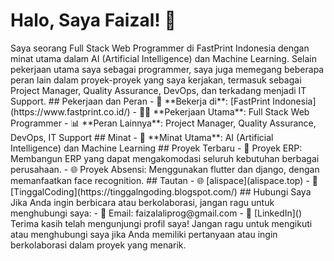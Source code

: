 # Halo, Saya Faizal! 👋

<!-- ![Profil Gambar](link-ke-gambar-profil) --!>

Saya seorang Full Stack Web Programmer di FastPrint Indonesia dengan minat utama dalam AI (Artificial Intelligence) dan Machine Learning. Selain pekerjaan utama saya sebagai programmer, saya juga memegang beberapa peran lain dalam proyek-proyek yang saya kerjakan, termasuk sebagai Project Manager, Quality Assurance, DevOps, dan terkadang menjadi IT Support.

## Pekerjaan dan Peran
- 💼 **Bekerja di**: [FastPrint Indonesia](https://www.fastprint.co.id/)
- 👨‍💻 **Pekerjaan Utama**: Full Stack Web Programmer
- 📊 **Peran Lainnya**: Project Manager, Quality Assurance, DevOps, IT Support

## Minat
- 🤖 **Minat Utama**: AI (Artificial Intelligence) dan Machine Learning

## Proyek Terbaru
- 🚀 Proyek ERP: Membangun ERP yang dapat mengakomodasi seluruh kebutuhan berbagai perusahaan.
- 🌐 Proyek Absensi: Menggunakan flutter dan django, dengan memanfaatkan face recognition.

## Tautan
- 🌐 [alispace](alispace.top)
- 📝 [TinggalCoding](https://tinggalngoding.blogspot.com/)

## Hubungi Saya
Jika Anda ingin berbicara atau berkolaborasi, jangan ragu untuk menghubungi saya:
- 📧 Email: faizalaliprog@gmail.com
- 💬 [LinkedIn]()

Terima kasih telah mengunjungi profil saya! Jangan ragu untuk mengikuti atau menghubungi saya jika Anda memiliki pertanyaan atau ingin berkolaborasi dalam proyek yang menarik.
